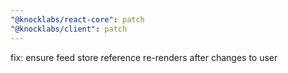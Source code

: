 ```yaml
---
"@knocklabs/react-core": patch
"@knocklabs/client": patch
---
```


fix: ensure feed store reference re-renders after changes to user
